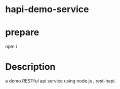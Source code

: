 # hapi-demo-service

# prepare
 
npm i

# Description
a demo RESTful api service using node.js , rest-hapi. 
